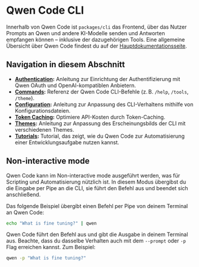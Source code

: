 # Qwen Code CLI

Innerhalb von Qwen Code ist `packages/cli` das Frontend, über das Nutzer Prompts an Qwen und andere KI-Modelle senden und Antworten empfangen können – inklusive der dazugehörigen Tools. Eine allgemeine Übersicht über Qwen Code findest du auf der [Hauptdokumentationsseite](../index.md).

## Navigation in diesem Abschnitt

- **[Authentication](./authentication.md):** Anleitung zur Einrichtung der Authentifizierung mit Qwen OAuth und OpenAI-kompatiblen Anbietern.
- **[Commands](./commands.md):** Referenz der Qwen Code CLI-Befehle (z. B. `/help`, `/tools`, `/theme`).
- **[Configuration](./configuration.md):** Anleitung zur Anpassung des CLI-Verhaltens mithilfe von Konfigurationsdateien.
- **[Token Caching](./token-caching.md):** Optimiere API-Kosten durch Token-Caching.
- **[Themes](./themes.md):** Anleitung zur Anpassung des Erscheinungsbilds der CLI mit verschiedenen Themes.
- **[Tutorials](tutorials.md):** Tutorial, das zeigt, wie du Qwen Code zur Automatisierung einer Entwicklungsaufgabe nutzen kannst.

## Non-interactive mode

Qwen Code kann im Non-interactive mode ausgeführt werden, was für Scripting und Automatisierung nützlich ist. In diesem Modus übergibst du die Eingabe per Pipe an die CLI, sie führt den Befehl aus und beendet sich anschließend.

Das folgende Beispiel übergibt einen Befehl per Pipe von deinem Terminal an Qwen Code:

```bash
echo "What is fine tuning?" | qwen
```

Qwen Code führt den Befehl aus und gibt die Ausgabe in deinem Terminal aus. Beachte, dass du dasselbe Verhalten auch mit dem `--prompt` oder `-p` Flag erreichen kannst. Zum Beispiel:

```bash
qwen -p "What is fine tuning?"
```